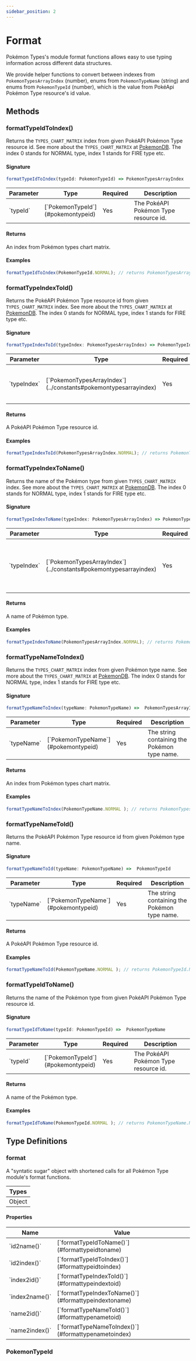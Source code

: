```yaml
---
sidebar_position: 2
---
```


# Format

Pokémon Types's module format functions allows easy to use typing information across different data structures. 

We provide helper functions to convert between indexes from `PokemonTypesArrayIndex` (number), enums from `PokemonTypeName` (string) and enums from `PokemonTypeId` (number), which is the value from PokéApi Pokémon Type resource's id value.

## Methods

### formatTypeIdToIndex()
Returns the `TYPES_CHART_MATRIX` index from given PokéAPI Pokémon Type resource id. See more about the `TYPES_CHART_MATRIX` at [PokemonDB](https://pokemondb.net/type). The index 0 stands for NORMAL type, index 1 stands for FIRE type etc.

#### Signature
```typescript
formatTypeIdToIndex(typeId: PokemonTypeId) => PokemonTypesArrayIndex
```

<table class="full-width">
  <thead class="upc">
    <tr>
      <th width="15%">Parameter</th>
      <th width="15%">Type</th>
      <th width="15%">Required</th>
      <th>Description</th>
    </tr>
  </thead>
  <tbody>
    <tr>
      <td>`typeId`</td>
      <td>[`PokemonTypeId`](#pokemontypeid)</td>
      <td>Yes</td>
      <td>The PokéAPI Pokémon Type resource id.</td>
    </tr>
  </tbody>
</table>


#### Returns
An index from Pokémon types chart matrix.

#### Examples

```typescript
formatTypeIdToIndex(PokemonTypeId.NORMAL); // returns PokemonTypesArrayIndex.NORMAL
```

### formatTypeIndexToId()
Returns the PokéAPI Pokémon Type resource id from given `TYPES_CHART_MATRIX` index. See more about the `TYPES_CHART_MATRIX` at [PokemonDB](https://pokemondb.net/type). The index 0 stands for NORMAL type, index 1 stands for FIRE type etc.

#### Signature
```typescript
formatTypeIndexToId(typeIndex: PokemonTypesArrayIndex) => PokemonTypeId
```

<table class="full-width">
  <thead class="upc">
    <tr>
      <th width="15%">Parameter</th>
      <th width="15%">Type</th>
      <th width="15%">Required</th>
      <th>Description</th>
    </tr>
  </thead>
  <tbody>
    <tr>
      <td>`typeIndex`</td>
      <td>[`PokemonTypesArrayIndex`](../constants#pokemontypesarrayindex)</td>
      <td>Yes</td>
      <td>The index from Pokémon types chart matrix.</td>
    </tr>
  </tbody>
</table>


#### Returns
A PokéAPI Pokémon Type resource id.

#### Examples

```typescript
formatTypeIndexToId(PokemonTypesArrayIndex.NORMAL); // returns PokemonTypeId.NORMAL
```


### formatTypeIndexToName()
Returns the name of the Pokémon type from given `TYPES_CHART_MATRIX` index. See more about the `TYPES_CHART_MATRIX` at [PokemonDB](https://pokemondb.net/type). The index 0 stands for NORMAL type, index 1 stands for FIRE type etc.

#### Signature
```typescript
formatTypeIndexToName(typeIndex: PokemonTypesArrayIndex) => PokemonTypeName
```

<table class="full-width">
  <thead class="upc">
    <tr>
      <th width="15%">Parameter</th>
      <th width="15%">Type</th>
      <th width="15%">Required</th>
      <th>Description</th>
    </tr>
  </thead>
  <tbody>
    <tr>
      <td>`typeIndex`</td>
      <td>[`PokemonTypesArrayIndex`](../constants#pokemontypesarrayindex)</td>
      <td>Yes</td>
      <td>The index of Pokémon types chart matrix from given Pokémon type.</td>
    </tr>
  </tbody>
</table>


#### Returns
A name of Pokémon type.

#### Examples

```typescript
formatTypeIndexToName(PokemonTypesArrayIndex.NORMAL); // returns PokemonTypeName.NORMAL
```


### formatTypeNameToIndex()
Returns the `TYPES_CHART_MATRIX` index from given Pokémon type name. See more about the `TYPES_CHART_MATRIX` at [PokemonDB](https://pokemondb.net/type). The index 0 stands for NORMAL type, index 1 stands for FIRE type etc.

#### Signature
```typescript
formatTypeNameToIndex(typeName: PokemonTypeName) =>  PokemonTypesArrayIndex
```

<table class="full-width">
  <thead class="upc">
    <tr>
      <th width="15%">Parameter</th>
      <th width="15%">Type</th>
      <th width="15%">Required</th>
      <th>Description</th>
    </tr>
  </thead>
  <tbody>
    <tr>
      <td>`typeName`</td>
      <td>[`PokemonTypeName`](#pokemontypeid)</td>
      <td>Yes</td>
      <td>The string containing the Pokémon type name.</td>
    </tr>
  </tbody>
</table>


#### Returns
An index from Pokémon types chart matrix.

#### Examples

```typescript
formatTypeNameToIndex(PokemonTypeName.NORMAL ); // returns PokemonTypesArrayIndex.NORMAL
```


### formatTypeNameToId()
Returns the PokéAPI Pokémon Type resource id from given Pokémon type name.

#### Signature
```typescript
formatTypeNameToId(typeName: PokemonTypeName) =>  PokemonTypeId
```

<table class="full-width">
  <thead class="upc">
    <tr>
      <th width="15%">Parameter</th>
      <th width="15%">Type</th>
      <th width="15%">Required</th>
      <th>Description</th>
    </tr>
  </thead>
  <tbody>
    <tr>
      <td>`typeName`</td>
      <td>[`PokemonTypeName`](#pokemontypeid)</td>
      <td>Yes</td>
      <td>The string containing the Pokémon type name.</td>
    </tr>
  </tbody>
</table>


#### Returns
A PokéAPI Pokémon Type resource id.

#### Examples

```typescript
formatTypeNameToId(PokemonTypeName.NORMAL ); // returns PokemonTypeId.NORMAL
```


### formatTypeIdToName()
Returns the name of the Pokémon type from given PokéAPI Pokémon Type resource id.

#### Signature
```typescript
formatTypeIdToName(typeId: PokemonTypeId) =>  PokemonTypeName
```

<table class="full-width">
  <thead class="upc">
    <tr>
      <th width="15%">Parameter</th>
      <th width="15%">Type</th>
      <th width="15%">Required</th>
      <th>Description</th>
    </tr>
  </thead>
  <tbody>
    <tr>
      <td>`typeId`</td>
      <td>[`PokemonTypeId`](#pokemontypeid)</td>
      <td>Yes</td>
      <td>The PokéAPI Pokémon Type resource id.</td>
    </tr>
  </tbody>
</table>


#### Returns
A name of the Pokémon type.

#### Examples

```typescript
formatTypeIdToName(PokemonTypeId.NORMAL ); // returns PokemonTypeName.NORMAL
```


## Type Definitions

### format

A "syntatic sugar" object with shortened calls for all Pokémon Type module's format functions.

<table className='full-width'>
  <thead className='left upc'>
    <tr>
      <th>Types</th>
    </tr>
  </thead>
  <tbody>
    <tr>
      <td>Object</td>
    </tr>
  </tbody>
</table>

#### Properties
<table className='full-width'>
  <thead className='left upc'>
    <tr>
      <th>Name</th>
      <th>Value</th>
    </tr>
  </thead>
  <tbody>
    <tr>
      <td>`id2name()`</td>
      <td>[`formatTypeIdToName()`](#formattypeidtoname)</td>
    </tr>
    <tr>
      <td>`id2index()`</td>
      <td>[`formatTypeIdToIndex()`](#formattypeidtoindex)</td>
    </tr>
    <tr>
      <td>`index2id()`</td>
      <td>[`formatTypeIndexToId()`](#formattypeindextoid)</td>
    </tr>
    <tr>
      <td>`index2name()`</td>
      <td>[`formatTypeIndexToName()`](#formattypeindextoname)</td>
    </tr>
    <tr>
      <td>`name2id()`</td>
      <td>[`formatTypeNameToId()`](#formattypenametoid)</td>
    </tr>
    <tr>
      <td>`name2index()`</td>
      <td>[`formatTypeNameToIndex()`](#formattypenametoindex)</td>
    </tr>
  </tbody>
</table>

### PokemonTypeId

